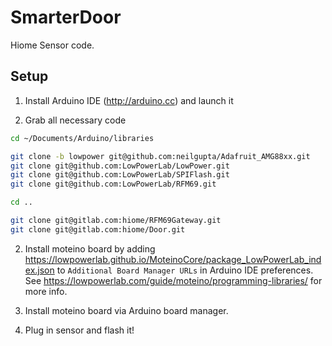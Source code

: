 # SmarterDoor

Hiome Sensor code.

## Setup

1. Install Arduino IDE (http://arduino.cc) and launch it

2. Grab all necessary code

```bash
cd ~/Documents/Arduino/libraries

git clone -b lowpower git@github.com:neilgupta/Adafruit_AMG88xx.git
git clone git@github.com:LowPowerLab/LowPower.git
git clone git@github.com:LowPowerLab/SPIFlash.git
git clone git@github.com:LowPowerLab/RFM69.git

cd ..

git clone git@gitlab.com:hiome/RFM69Gateway.git
git clone git@gitlab.com:hiome/Door.git
```

2. Install moteino board by adding https://lowpowerlab.github.io/MoteinoCore/package_LowPowerLab_index.json to `Additional Board Manager URLs` in Arduino IDE preferences. See https://lowpowerlab.com/guide/moteino/programming-libraries/ for more info.

3. Install moteino board via Arduino board manager.

4. Plug in sensor and flash it!
